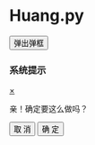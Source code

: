 # Huang.py

<!DOCTYPE html>
<html lang="en">
<head>
    <meta charset="UTF-8">
    <meta name="viewport" content="width=device-width, initial-scale=1.0">
    <meta http-equiv="X-UA-Compatible" content="ie=edge">
    <title>Document</title>
    <link rel="stylesheet" href="css/main.css">
    <script src="../js/jquery-1.12.4.min.js"></script>
    <script>
     // 请写出实现的代码：
    $(function(){
        // 按钮单击，显示内容 -- 位移top上到居中；透明度opacity 0 - 1
        $('#btn').click(function(){
            $('.pop_main').show();
            // 规定死最初始的状态
            $('.pop_con').css({'top':0,'opacity':0})
            $('.pop_con').animate({'top':'50%','opacity':1})
        })
        // 动画反向
        // $('x').click()
        // $('quxiao').click()
        // h1,h2{}  -- css选中jq中都有，含义都相同
        $('.pop_title a,.cancel').click(function(){
            $('.pop_con').animate({'top':0,'opacity':0},600,function(){
                $('.pop_main').hide();
            })
            // $('.pop_main').hide(2000);
        })
    })
    </script>
</head>
<body>
    <input type="button" value="弹出弹框" id="btn">
    <div class="pop_main">
        <div class="pop_con">
            <div class="pop_title">
                <h3>系统提示</h3>
                <a href="#">×</a>
            </div>
            <div class="pop_detail">
                <p class="pop_text">亲！确定要这么做吗？</p>
            </div>
            <div class="pop_footer">
                <input type="button" value="取 消" class="cancel">
                <input type="button" value="确 定" class="confirm">                
            </div>
        </div>
        <div class="mask"></div>
    </div>
</body>
</html>
